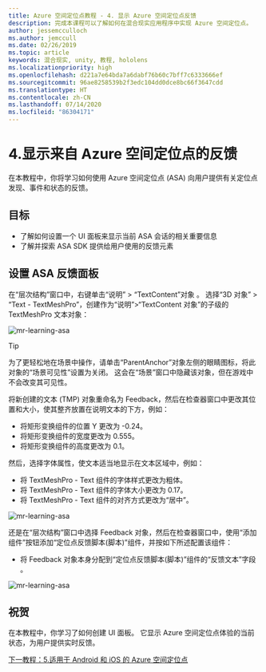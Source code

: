 ```yaml
---
title: Azure 空间定位点教程 - 4. 显示 Azure 空间定位点反馈
description: 完成本课程可以了解如何在混合现实应用程序中实现 Azure 空间定位点。
author: jessemcculloch
ms.author: jemccull
ms.date: 02/26/2019
ms.topic: article
keywords: 混合现实, unity, 教程, hololens
ms.localizationpriority: high
ms.openlocfilehash: d221a7e64bda7a6dabf76b60c7bff7c6333666ef
ms.sourcegitcommit: 96ae8258539b2f3edc104dd0dce8bc66f3647cdd
ms.translationtype: HT
ms.contentlocale: zh-CN
ms.lasthandoff: 07/14/2020
ms.locfileid: "86304171"
---
```

# <a name="4-displaying-feedback-from-azure-spatial-anchors"></a>4.显示来自 Azure 空间定位点的反馈

在本教程中，你将学习如何使用 Azure 空间定位点 (ASA) 向用户提供有关定位点发现、事件和状态的反馈。

## <a name="objectives"></a>目标

* 了解如何设置一个 UI 面板来显示当前 ASA 会话的相关重要信息
* 了解并探索 ASA SDK 提供给用户使用的反馈元素

## <a name="setting-up-asa-feedback-panel"></a>设置 ASA 反馈面板

在“层次结构”窗口中，右键单击“说明” > “TextContent”对象 。 选择“3D 对象” > “Text - TextMeshPro”，创建作为“说明”>“TextContent 对象”的子级的 TextMeshPro 文本对象： 

![mr-learning-asa](images/mr-learning-asa/asa-04-section1-step1-1.png)

> [!TIP]
> 为了更轻松地在场景中操作，请单击“ParentAnchor”对象左侧的眼睛图标，将此对象的“场景可见性”设置为关闭。<a href="https://docs.unity3d.com/Manual/SceneVisibility.html" target="_blank"></a> 这会在“场景”窗口中隐藏该对象，但在游戏中不会改变其可见性。

将新创建的文本 (TMP) 对象重命名为 Feedback，然后在检查器窗口中更改其位置和大小，使其整齐放置在说明文本的下方，例如：

* 将矩形变换组件的位置 Y 更改为 -0.24。
* 将矩形变换组件的宽度更改为 0.555。
* 将矩形变换组件的高度更改为 0.1。

然后，选择字体属性，使文本适当地显示在文本区域中，例如：

* 将 TextMeshPro - Text 组件的字体样式更改为粗体。
* 将 TextMeshPro - Text 组件的字体大小更改为 0.17。
* 将 TextMeshPro - Text 组件的对齐方式更改为“居中”。

![mr-learning-asa](images/mr-learning-asa/asa-04-section1-step1-2.png)

还是在“层次结构”窗口中选择 Feedback 对象，然后在检查器窗口中，使用“添加组件”按钮添加“定位点反馈脚本(脚本)”组件，并按如下所述配置该组件：  

* 将 Feedback 对象本身分配到“定位点反馈脚本(脚本)”组件的“反馈文本”字段  。

![mr-learning-asa](images/mr-learning-asa/asa-04-section1-step1-3.png)

## <a name="congratulations"></a>祝贺

在本教程中，你学习了如何创建 UI 面板。 它显示 Azure 空间定位点体验的当前状态，为用户提供实时反馈。

[下一教程：5.适用于 Android 和 iOS 的 Azure 空间定位点](mr-learning-asa-05.md)
